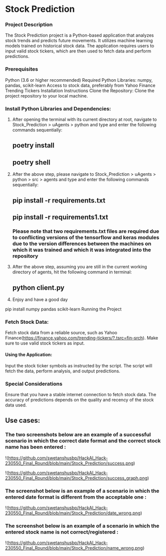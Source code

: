 # Stock Prediction
### Project Description
The Stock Prediction project is a Python-based application that analyzes stock trends and predicts future movements. It utilizes machine learning models trained on historical stock data. The application requires users to input valid stock tickers, which are then used to fetch data and perform predictions.

### Prerequisites

Python (3.6 or higher recommended)
Required Python Libraries: numpy, pandas, scikit-learn
Access to stock data, preferably from Yahoo Finance Trending Tickers
Installation Instructions
Clone the Repository:
Clone the project repository to your local machine.

### Install Python Libraries and Dependencies:

1. After opening the terminal with its current directory at root, navigate to Stock_Prediction > uAgents > python and type and enter the following commands sequentially:

    ## poetry install
    ## poetry shell

2. After the above step, please navigate to Stock_Prediction > uAgents > python > src > agents and type and enter the following commands sequentially:

    ## pip install -r requirements.txt
    ## pip install -r requirements1.txt

    ### Please note that two requirements.txt files are required due to conflicting versions of the tensorflow and keras modules due to the version differences between the machines on which it was trained and which it was integrated into the repository

3. After the above step, assuming you are still in the current working directory of agents, hit the following command in terminal:

    ## python client.py

4. Enjoy and have a good day


pip install numpy pandas scikit-learn
Running the Project
### Fetch Stock Data:

Fetch stock data from a reliable source, such as Yahoo Finance(https://finance.yahoo.com/trending-tickers/?.tsrc=fin-srch).
Make sure to use valid stock tickers as input.

#### Using the Application:

Input the stock ticker symbols as instructed by the script.
The script will fetch the data, perform analysis, and output predictions.

### Special Considerations

Ensure that you have a stable internet connection to fetch stock data.
The accuracy of predictions depends on the quality and recency of the stock data used.

## Use cases:

### The two screenshots below are an example of a successful scenario in which the correct date format and the correct stock name has been entered :

!(https://github.com/swetanshusbp/HackAI_Hack-230550_Final_Round/blob/main/Stock_Prediction/success.png)

!(https://github.com/swetanshusbp/HackAI_Hack-230550_Final_Round/blob/main/Stock_Prediction/success_graph.png)

### The screenshot below is an example of a scenario in which the entered date format is different from the acceptable one :

!(https://github.com/swetanshusbp/HackAI_Hack-230550_Final_Round/blob/main/Stock_Prediction/date_wrong.png)

### The screenshot below is an example of a scenario in which the entered stock name is not correct/registered :

!(https://github.com/swetanshusbp/HackAI_Hack-230550_Final_Round/blob/main/Stock_Prediction/name_wrong.png)